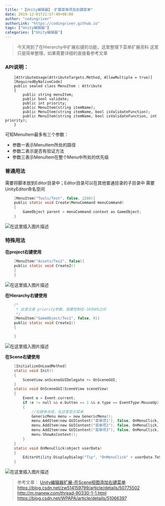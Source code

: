 ```yaml
---
title: "【Unity编辑器】 扩展菜单项及右键菜单"
date: 2019-12-01T21:57:40+08:00
author: "codingriver"
authorLink: "https://codingriver.github.io"
tags: ["Unity编辑器"]
categories: ["Unity编辑器"]
---
```


<!--more-->

>今天用到了在Hierarchy中扩展右键的功能，这里整理下菜单扩展资料
>这里只是简单整理，如果需要详细的直接看参考文章

### API说明：

```
    [AttributeUsage(AttributeTargets.Method, AllowMultiple = true)]
    [RequiredByNativeCode]
    public sealed class MenuItem : Attribute
    {
        public string menuItem;
        public bool validate;
        public int priority;
        public MenuItem(string itemName);
        public MenuItem(string itemName, bool isValidateFunction);
        public MenuItem(string itemName, bool isValidateFunction, int priority);
    }
```
可知MenuItem最多有三个参数： 
- 参数一表示MenuItem所处的路径 
- 参数二表示是否有验证方法 
- 参数三表示MenuItem在整个Menu中所处的优先级 

### 普通用法
需要将脚本放到Editor目录中；Editor目录可以在其他普通目录的子目录中
需要UnityEditor命名空间
```c
    [MenuItem("Tools/Test", false, 2200)]
    public static void Create(MenuCommand menuCommand)
    {
	    GameObject parent = menuCommand.context as GameObject;
    }
```
  
  

![在这里插入图片描述](https://img-blog.csdnimg.cn/20181203185654802.png)  

### 特殊用法
**在project右键使用**
```c
    [MenuItem("Assets/Tes2", false)]
    public static void Create2()
    {
    }
```
  
  

![在这里插入图片描述](https://img-blog.csdnimg.cn/20181203185621295.png?x-oss-process=image/watermark,type_ZmFuZ3poZW5naGVpdGk,shadow_10,text_aHR0cHM6Ly9ibG9nLmNzZG4ubmV0L2NvZGluZ3JpdmVy,size_16,color_FFFFFF,t_70)  

**在Hierarchy右键使用**
```c
    /*
     * 这里注意 priority参数，值要控制在-10到49之间
     */
    [MenuItem("GameObject/Tes1", false, 0)]
    public static void Create1()
    {

    }
```
  
  

![在这里插入图片描述](https://img-blog.csdnimg.cn/20181203185637406.png)  

**在Scene右键使用**

```c
    [InitializeOnLoadMethod]
    static void Init()
    {
        SceneView.onSceneGUIDelegate += OnSceneGUI;
    }
    static void OnSceneGUI(SceneView sceneView)
    {
        Event e = Event.current;
        if (e != null && e.button == 1 && e.type == EventType.MouseUp)
        {
            //右键单击啦，在这里显示菜单
            GenericMenu menu = new GenericMenu();
            menu.AddItem(new GUIContent("菜单项1"), false, OnMenuClick, "menu_1");
            menu.AddItem(new GUIContent("菜单项2"), false, OnMenuClick, "menu_2");
            menu.AddItem(new GUIContent("菜单项3"), false, OnMenuClick, "menu_3");
            menu.ShowAsContext();
        }
    }
    static void OnMenuClick(object userData)
    {
        EditorUtility.DisplayDialog("Tip", "OnMenuClick" + userData.ToString(), "Ok");
    }
```
  
  

![在这里插入图片描述](https://img-blog.csdnimg.cn/20181203185725973.png)  


>参考文章：
>[Unity编辑器扩展-在Scene视图添加右键菜单](https://blog.csdn.net/yudianxia/article/details/79793978)
>https://blog.csdn.net/zw514159799/article/details/50775502
>http://m.manew.com/thread-90330-1-1.html
>https://blog.csdn.net/WPAPA/article/details/51066397
